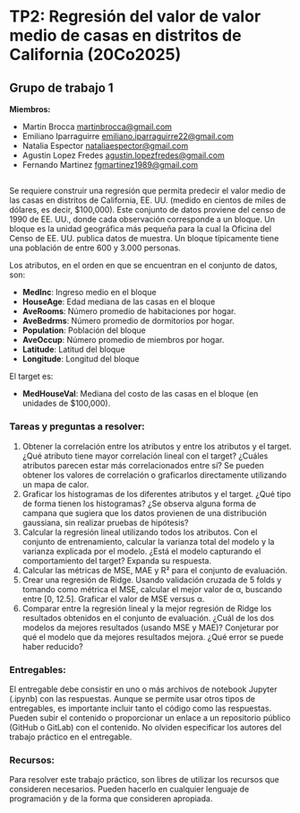 # TP2: Regresión del valor de valor medio de casas en distritos de California (20Co2025)


## Grupo de trabajo 1
**Miembros:**
- Martin Brocca <martinbrocca@gmail.com>
- Emiliano Iparraguirre <emiliano.iparraguirre22@gmail.com>
- Natalia Espector <nataliaespector@gmail.com>
- Agustin Lopez Fredes <agustin.lopezfredes@gmail.com>
- Fernando Martinez <fgmartinez1989@gmail.com>

##

Se requiere construir una regresión que permita predecir el valor medio de las casas en distritos de California, EE. UU. (medido en cientos de miles de dólares, es decir, $100,000). Este conjunto de datos proviene del censo de 1990 de EE. UU., donde cada observación corresponde a un bloque. Un bloque es la unidad geográfica más pequeña para la cual la Oficina del Censo de EE. UU. publica datos de muestra. Un bloque típicamente tiene una población de entre 600 y 3.000 personas.

Los atributos, en el orden en que se encuentran en el conjunto de datos, son:

- **MedInc**: Ingreso medio en el bloque
- **HouseAge**: Edad mediana de las casas en el bloque
- **AveRooms**: Número promedio de habitaciones por hogar.
- **AveBedrms**: Número promedio de dormitorios por hogar.
- **Population**: Población del bloque
- **AveOccup**: Número promedio de miembros por hogar.
- **Latitude**: Latitud del bloque
- **Longitude**: Longitud del bloque
  
El target es:

- **MedHouseVal**: Mediana del costo de las casas en el bloque (en unidades de $100,000).


### Tareas y preguntas a resolver:

1. Obtener la correlación entre los atributos y entre los atributos y el target. ¿Qué atributo tiene mayor correlación lineal con el target? ¿Cuáles atributos parecen estar más correlacionados entre sí? Se pueden obtener los valores de correlación o graficarlos directamente utilizando un mapa de calor.
2. Graficar los histogramas de los diferentes atributos y el target. ¿Qué tipo de forma tienen los histogramas? ¿Se observa alguna forma de campana que sugiera que los datos provienen de una distribución gaussiana, sin realizar pruebas de hipótesis?
3. Calcular la regresión lineal utilizando todos los atributos. Con el conjunto de entrenamiento, calcular la varianza total del modelo y la varianza explicada por el modelo. ¿Está el modelo capturando el comportamiento del target? Expanda su respuesta.
4. Calcular las métricas de MSE, MAE y R² para el conjunto de evaluación.
5. Crear una regresión de Ridge. Usando validación cruzada de 5 folds y tomando como métrica el MSE, calcular el mejor valor de α, buscando entre [0, 12.5]. Graficar el valor de MSE versus α.
6. Comparar entre la regresión lineal y la mejor regresión de Ridge los resultados obtenidos en el conjunto de evaluación. ¿Cuál de los dos modelos da mejores resultados (usando MSE y MAE)? Conjeturar por qué el modelo que da mejores resultados mejora. ¿Qué error se puede haber reducido?

### Entregables:

El entregable debe consistir en uno o más archivos de notebook Jupyter (.ipynb) con las respuestas. Aunque se permite usar otros tipos de entregables, es importante incluir tanto el código como las respuestas. Pueden subir el contenido o proporcionar un enlace a un repositorio público (GitHub o GitLab) con el contenido. No olviden especificar los autores del trabajo práctico en el entregable.

### Recursos:

Para resolver este trabajo práctico, son libres de utilizar los recursos que consideren necesarios. Pueden hacerlo en cualquier lenguaje de programación y de la forma que consideren apropiada.